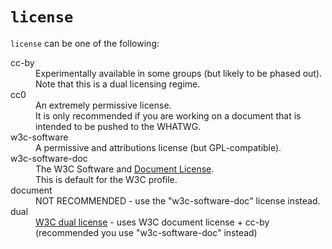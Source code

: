 # `license`

`license` can be one of the following:

<dl>
<dt>cc-by</dt>
<dd>Experimentally available in some groups (but likely to be phased out).</dd>
<dd>Note that this is a dual licensing regime.</dd>
<dt>cc0</dt>
<dd>An extremely permissive license.</dd>
<dd>It is only recommended if you are working on a document that is intended to be pushed to the WHATWG.</dd>
<dt>w3c-software</dt>
<dd>A permissive and attributions license (but GPL-compatible).</dd>
<dt>w3c-software-doc</dt>
<dd>The W3C Software and <a href="https://www.w3.org/Consortium/Legal/2015/copyright-software-and-document">Document License</a>.</dd>
<dd>This is default for the W3C profile.</dd>
<dt>document</dt> 
<dd>NOT RECOMMENDED - use the "w3c-software-doc" license instead.</dd>
<dt>dual</dt>
<dd><a href="https://www.w3.org/Consortium/Legal/2013/copyright-documents-dual.html">W3C dual license</a> - uses W3C document license + cc-by (recommended you use "w3c-software-doc" instead)</dd>
</dl>
